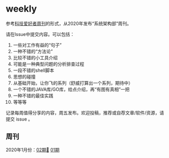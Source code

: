 # weekly

参考[科技爱好者周刊](https://github.com/ruanyf/weekly)的形式，从2020年发布“系统架构部”周刊。

请在Issue中提交内容。可以包括：

1. 一些对工作有益的“句子”
1. 一种不错的“方法论”
1. 比较不错的小工具介绍
1. 可能是一种典型问题的分析排查过程
1. 一段不错的shell脚本
1. 思想的碰撞
1. 从基础开始，让你飞的系列（舒威打算出一个系列，期待中）
1. 一个不错的JAVA库/GO库，给点介绍，再“有图有真相”一把
1. 一种不错的最佳实践
1. 等等等

记录每周值得分享的内容，周五发布。欢迎投稿，推荐或自荐文章/软件/资源，请提交 issue 。

## 周刊

2020年1月份：[02期🔆](202002.md)  [01期](202001.md)

